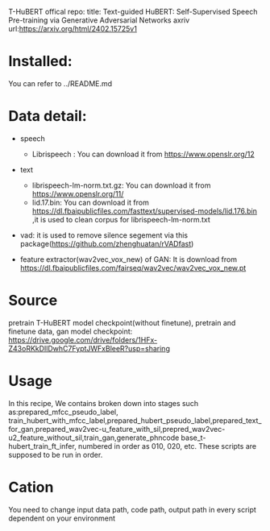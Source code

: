 

T-HuBERT offical repo:
title: Text-guided HuBERT: Self-Supervised Speech Pre-training via Generative Adversarial Networks
axriv url:https://arxiv.org/html/2402.15725v1

# Installed:
You can refer to ../README.md

# Data detail:
- speech
   - Librispeech : You can download it from https://www.openslr.org/12
- text
   - librispeech-lm-norm.txt.gz: You can download it from https://www.openslr.org/11/
   - lid.17.bin: You can download it from https://dl.fbaipublicfiles.com/fasttext/supervised-models/lid.176.bin ,it is used to clean corpus for librispeech-lm-norm.txt

- vad: it is used to remove silence segement via this package(https://github.com/zhenghuatan/rVADfast)
- feature extractor(wav2vec_vox_new) of GAN: It is download from https://dl.fbaipublicfiles.com/fairseq/wav2vec/wav2vec_vox_new.pt

# Source
pretrain T-HuBERT model checkpoint(without finetune), pretrain and finetune data, gan model checkpoint: https://drive.google.com/drive/folders/1HFx-Z43oRKkDIlDwhC7FyptJWFxBleeR?usp=sharing

# Usage
In this recipe, We contains broken down into stages such as:prepared_mfcc_pseudo_label, train_hubert_with_mfcc_label,prepared_hubert_pseudo_label,prepared_text_for_gan,prepared_wav2vec-u_feature_with_sil,prepred_wav2vec-u2_feature_without_sil,train_gan,generate_phncode base_t-hubert_train_ft_infer, numbered in order as 010, 020, etc. These scripts are supposed to be run in order.

# Cation
You need to change input data path, code path, output path in every script dependent on your environment
